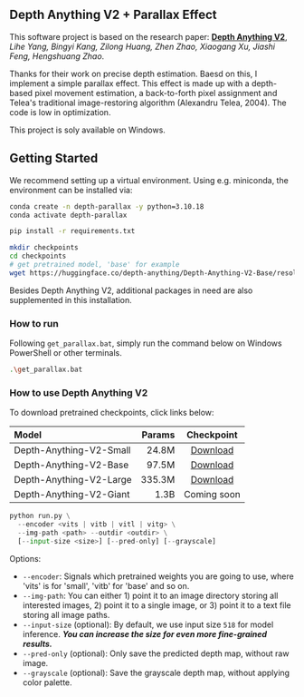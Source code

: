 ## Depth Anything V2 + Parallax Effect

This software project is based on the research paper:
**[Depth Anything V2](https://arxiv.org/abs/2406.09414)**,
*Lihe Yang, Bingyi Kang, Zilong Huang, Zhen Zhao, Xiaogang Xu, Jiashi Feng, Hengshuang Zhao*.

Thanks for their work on precise depth estimation. Baesd on this, I implement a simple parallax effect. This effect is made up with a depth-based pixel movement estimation, a back-to-forth pixel assignment and  Telea's traditional image-restoring algorithm (Alexandru Telea, 2004). The code is low in optimization.

This project is soly available on Windows.

## Getting Started

We recommend setting up a virtual environment. Using e.g. miniconda, the environment can be installed via:

```bash
conda create -n depth-parallax -y python=3.10.18
conda activate depth-parallax

pip install -r requirements.txt

mkdir checkpoints
cd checkpoints
# get pretrained model, 'base' for example
wget https://huggingface.co/depth-anything/Depth-Anything-V2-Base/resolve/main/depth_anything_v2_vitb.pth?download=true
```

Besides Depth Anything V2, additional packages in need are also supplemented in this installation.

### How to run

Following `get_parallax.bat`, simply run the command below on Windows PowerShell or other terminals.
```bash
.\get_parallax.bat
```

### How to use Depth Anything V2

To download pretrained checkpoints, click links below:

| Model | Params | Checkpoint |
|:-|-:|:-:|
| Depth-Anything-V2-Small | 24.8M | [Download](https://huggingface.co/depth-anything/Depth-Anything-V2-Small/resolve/main/depth_anything_v2_vits.pth?download=true) |
| Depth-Anything-V2-Base | 97.5M | [Download](https://huggingface.co/depth-anything/Depth-Anything-V2-Base/resolve/main/depth_anything_v2_vitb.pth?download=true) |
| Depth-Anything-V2-Large | 335.3M | [Download](https://huggingface.co/depth-anything/Depth-Anything-V2-Large/resolve/main/depth_anything_v2_vitl.pth?download=true) |
| Depth-Anything-V2-Giant | 1.3B | Coming soon |

```python
python run.py \
  --encoder <vits | vitb | vitl | vitg> \
  --img-path <path> --outdir <outdir> \
  [--input-size <size>] [--pred-only] [--grayscale]   
```

Options:
- `--encoder`: Signals which pretrained weights you are going to use, where 'vits' is for 'small', 'vitb' for 'base' and so on. 
- `--img-path`: You can either 1) point it to an image directory storing all interested images, 2) point it to a single image, or 3) point it to a text file storing all image paths.
- `--input-size` (optional): By default, we use input size `518` for model inference. ***You can increase the size for even more fine-grained results.***
- `--pred-only` (optional): Only save the predicted depth map, without raw image.
- `--grayscale` (optional): Save the grayscale depth map, without applying color palette.
